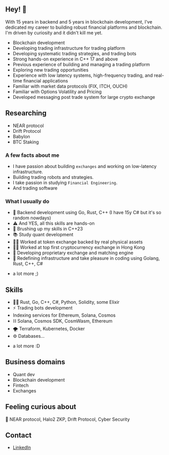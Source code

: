 ## Hey! 👋
With 15 years in backend and 5 years in blockchain development, I've dedicated my career to building robust financial platforms and blockchain.  
I'm driven by curiosity and it didn't kill me yet.

- Blockchain development
- Developing trading infrastructure for trading platform
- Developing systematic trading strategies, and trading bots
- Strong hands-on experience in C++ 17 and above
- Previous experience of building and managing a trading platform
- Exploring new trading opportunities
- Experience with low latency systems, high-frequency trading, and real-time financial applications
- Familiar with market data protocols (FIX, ITCH, OUCH)
- Familiar with Options Volatility and Pricing
- Developed messaging post trade system for large crypto exchange

## Researching
- NEAR protocol
- Drift Protocol
- Babylon
- BTC Staking

### A few facts about me
- I have passion about building `exchanges` and working on low-latency infrastructure.
- Building trading robots and strategies.
- I take passion in studying `Financial Engineering`.
- And trading software

### What I usually do
- 🥭 Backend development using Go, Rust, C++ (I have 15y C# but it's so random nowdays)
- ⚠️ And YES, all this skills are hands-on
- 🎾 Brushing up my skills in C++23
- 📚 Study quant development
- 👨‍💻 Worked at token exchange backed by real physical assets
- 👨‍💻 Worked at top first cryptocurrency exchange in Hong Kong 
- 🧭 Developing proprietary exchange and matching engine
- 🌱 Redefining infrastructure and take pleasure in coding using Golang, Rust, C++, C#
+ a lot more ;)

## Skills
- 👨‍💻 Rust, Go, C++, C#, Python, Solidity, some Elixir
- ⚡️ Trading bots development
- Indexing services for Ethereum, Solana, Cosmos
- ⛓️ Solana, Cosmos SDK, CosmWasm, Ethereum
- 🌪️ Terraform, Kubernetes, Docker
- ⚙️ Databases...
+ a lot more :D

## Business domains
- Quant dev
- Blockchain development
- Fintech
- Exchanges

## Feeling curious about
👀 NEAR protocol, Halo2 ZKP, Drift Protocol, Cyber Security

## Contact
- [LinkedIn](https://www.linkedin.com/in/ddyachkov)

<!---
Dmdv/Dmdv is a ✨ special ✨ repository because its `README.md` (this file) appears on your GitHub profile.
You can click the Preview link to take a look at your changes.
--->

